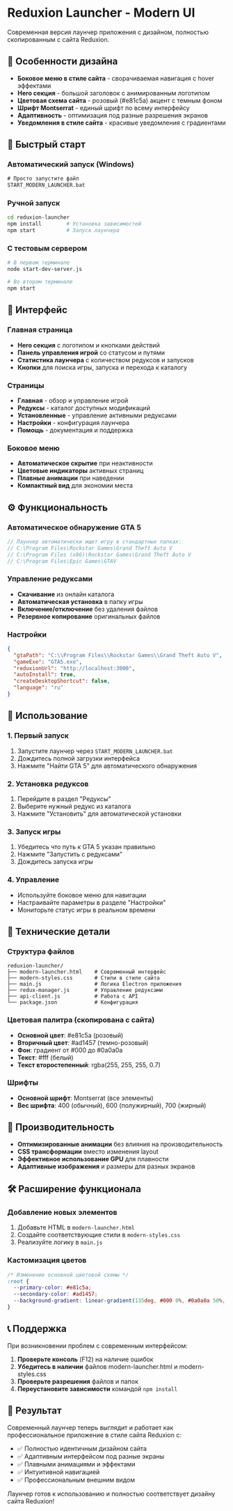 # Reduxion Launcher - Modern UI

Современная версия лаунчер приложения с дизайном, полностью скопированным с сайта Reduxion.

## 🎨 Особенности дизайна

- **Боковое меню в стиле сайта** - сворачиваемая навигация с hover эффектами
- **Hero секция** - большой заголовок с анимированным логотипом
- **Цветовая схема сайта** - розовый (#e81c5a) акцент с темным фоном
- **Шрифт Montserrat** - единый шрифт по всему интерфейсу
- **Адаптивность** - оптимизация под разные разрешения экранов
- **Уведомления в стиле сайта** - красивые уведомления с градиентами

## 🚀 Быстрый старт

### Автоматический запуск (Windows)
```cmd
# Просто запустите файл
START_MODERN_LAUNCHER.bat
```

### Ручной запуск
```bash
cd reduxion-launcher
npm install        # Установка зависимостей
npm start          # Запуск лаунчера
```

### С тестовым сервером
```bash
# В первом терминале
node start-dev-server.js

# Во втором терминале
npm start
```

## 📱 Интерфейс

### Главная страница
- **Hero секция** с логотипом и кнопками действий
- **Панель управления игрой** со статусом и путями
- **Статистика лаунчера** с количеством редуксов и запусков
- **Кнопки** для поиска игры, запуска и перехода к каталогу

### Страницы
- **Главная** - обзор и управление игрой
- **Редуксы** - каталог доступных модификаций
- **Установленные** - управление активными редуксами
- **Настройки** - конфигурация лаунчера
- **Помощь** - документация и поддержка

### Боковое меню
- **Автоматическое скрытие** при неактивности
- **Цветовые индикаторы** активных страниц
- **Плавные анимации** при наведении
- **Компактный вид** для экономии места

## ⚙️ Функциональность

### Автоматическое обнаружение GTA 5
```javascript
// Лаунчер автоматически ищет игру в стандартных папках:
// C:\Program Files\Rockstar Games\Grand Theft Auto V
// C:\Program Files (x86)\Rockstar Games\Grand Theft Auto V
// C:\Program Files\Epic Games\GTAV
```

### Управление редуксами
- **Скачивание** из онлайн каталога
- **Автоматическая установка** в папку игры
- **Включение/отключение** без удаления файлов
- **Резервное копирование** оригинальных файлов

### Настройки
```json
{
  "gtaPath": "C:\\Program Files\\Rockstar Games\\Grand Theft Auto V",
  "gameExe": "GTA5.exe",
  "reduxionUrl": "http://localhost:3000",
  "autoInstall": true,
  "createDesktopShortcut": false,
  "language": "ru"
}
```

## 🎯 Использование

### 1. Первый запуск
1. Запустите лаунчер через `START_MODERN_LAUNCHER.bat`
2. Дождитесь полной загрузки интерфейса
3. Нажмите "Найти GTA 5" для автоматического обнаружения

### 2. Установка редуксов
1. Перейдите в раздел "Редуксы"
2. Выберите нужный редукс из каталога
3. Нажмите "Установить" для автоматической установки

### 3. Запуск игры
1. Убедитесь что путь к GTA 5 указан правильно
2. Нажмите "Запустить с редуксами"
3. Дождитесь запуска игры

### 4. Управление
- Используйте боковое меню для навигации
- Настраивайте параметры в разделе "Настройки"
- Мониторьте статус игры в реальном времени

## 🔧 Технические детали

### Структура файлов
```
reduxion-launcher/
├── modern-launcher.html    # Современный интерфейс
├── modern-styles.css       # Стили в стиле сайта
├── main.js                 # Логика Electron приложения
├── redux-manager.js        # Управление редуксами
├── api-client.js           # Работа с API
└── package.json            # Конфигурация
```

### Цветовая палитра (скопирована с сайта)
- **Основной цвет**: #e81c5a (розовый)
- **Вторичный цвет**: #ad1457 (темно-розовый)
- **Фон**: градиент от #000 до #0a0a0a
- **Текст**: #fff (белый)
- **Текст второстепенный**: rgba(255, 255, 255, 0.7)

### Шрифты
- **Основной шрифт**: Montserrat (все элементы)
- **Вес шрифта**: 400 (обычный), 600 (полужирный), 700 (жирный)

## 🚀 Производительность

- **Оптимизированные анимации** без влияния на производительность
- **CSS трансформации** вместо изменения layout
- **Эффективное использование GPU** для плавности
- **Адаптивные изображения** и размеры для разных экранов

## 🛠️ Расширение функционала

### Добавление новых элементов
1. Добавьте HTML в `modern-launcher.html`
2. Создайте соответствующие стили в `modern-styles.css`
3. Реализуйте логику в `main.js`

### Кастомизация цветов
```css
/* Изменение основной цветовой схемы */
:root {
  --primary-color: #e81c5a;
  --secondary-color: #ad1457;
  --background-gradient: linear-gradient(135deg, #000 0%, #0a0a0a 50%, #000 100%);
}
```

## 📞 Поддержка

При возникновении проблем с современным интерфейсом:

1. **Проверьте консоль** (F12) на наличие ошибок
2. **Убедитесь в наличии** файлов modern-launcher.html и modern-styles.css
3. **Проверьте разрешения** файлов и папок
4. **Переустановите зависимости** командой `npm install`

## 🎉 Результат

Современный лаунчер теперь выглядит и работает как профессиональное приложение в стиле сайта Reduxion с:

- ✅ Полностью идентичным дизайном сайта
- ✅ Адаптивным интерфейсом под разные экраны
- ✅ Плавными анимациями и эффектами
- ✅ Интуитивной навигацией
- ✅ Профессиональным внешним видом

Лаунчер готов к использованию и полностью соответствует дизайну сайта Reduxion!